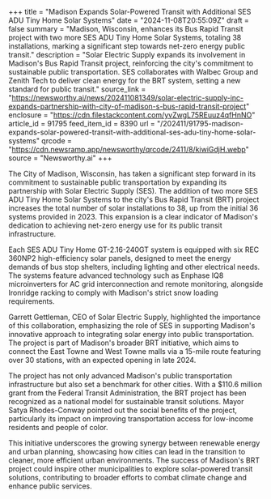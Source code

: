 +++
title = "Madison Expands Solar-Powered Transit with Additional SES ADU Tiny Home Solar Systems"
date = "2024-11-08T20:55:09Z"
draft = false
summary = "Madison, Wisconsin, enhances its Bus Rapid Transit project with two more SES ADU Tiny Home Solar Systems, totaling 38 installations, marking a significant step towards net-zero energy public transit."
description = "Solar Electric Supply expands its involvement in Madison's Bus Rapid Transit project, reinforcing the city's commitment to sustainable public transportation. SES collaborates with Walbec Group and Zenith Tech to deliver clean energy for the BRT system, setting a new standard for public transit."
source_link = "https://newsworthy.ai/news/202411081349/solar-electric-supply-inc-expands-partnership-with-city-of-madison-s-bus-rapid-transit-project"
enclosure = "https://cdn.filestackcontent.com/yvZwgL75REuuz4qfHnNO"
article_id = 91795
feed_item_id = 8390
url = "/202411/91795-madison-expands-solar-powered-transit-with-additional-ses-adu-tiny-home-solar-systems"
qrcode = "https://cdn.newsramp.app/newsworthy/qrcode/2411/8/kiwiGdjH.webp"
source = "Newsworthy.ai"
+++

<p>The City of Madison, Wisconsin, has taken a significant step forward in its commitment to sustainable public transportation by expanding its partnership with Solar Electric Supply (SES). The addition of two more SES ADU Tiny Home Solar Systems to the city's Bus Rapid Transit (BRT) project increases the total number of solar installations to 38, up from the initial 36 systems provided in 2023. This expansion is a clear indicator of Madison's dedication to achieving net-zero energy use for its public transit infrastructure.</p><p>Each SES ADU Tiny Home GT-2.16-240GT system is equipped with six REC 360NP2 high-efficiency solar panels, designed to meet the energy demands of bus stop shelters, including lighting and other electrical needs. The systems feature advanced technology such as Enphase IQ8 microinverters for AC grid interconnection and remote monitoring, alongside Ironridge racking to comply with Madison's strict snow loading requirements.</p><p>Garrett Gettleman, CEO of Solar Electric Supply, highlighted the importance of this collaboration, emphasizing the role of SES in supporting Madison's innovative approach to integrating solar energy into public transportation. The project is part of Madison's broader BRT initiative, which aims to connect the East Towne and West Towne malls via a 15-mile route featuring over 30 stations, with an expected opening in late 2024.</p><p>The project has not only advanced Madison's public transportation infrastructure but also set a benchmark for other cities. With a $110.6 million grant from the Federal Transit Administration, the BRT project has been recognized as a national model for sustainable transit solutions. Mayor Satya Rhodes-Conway pointed out the social benefits of the project, particularly its impact on improving transportation access for low-income residents and people of color.</p><p>This initiative underscores the growing synergy between renewable energy and urban planning, showcasing how cities can lead in the transition to cleaner, more efficient urban environments. The success of Madison's BRT project could inspire other municipalities to explore solar-powered transit solutions, contributing to broader efforts to combat climate change and enhance public services.</p>